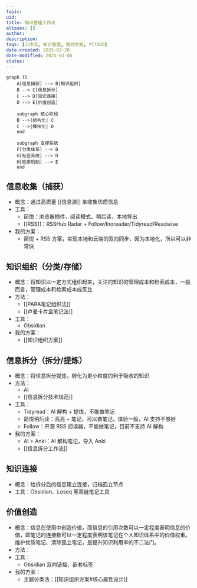 ```yaml
---
topic: 
uid: 
title: 知识管理工作流
aliases: []
author: 
description: 
tags: [工作流, 知识管理, 我的方案, YCTODO]
date-created: 2025-02-20
date-modified: 2025-03-08
status: 
---
```


```mermaid
graph TD
    A[信息捕获] --> B[知识组织]
    B --> C[信息拆分]
    C --> D[知识连接]
    D --> E[价值创造]
    
    subgraph 核心阶段
    B -->|结构化| C
    C -->|模块化| D
    end

    subgraph 支撑系统
    F[分类体系] --> B
    G[标签系统] --> D
    H[检索机制] --> E
    end
```

## 信息收集（捕获）

- 概念：通过高质量 [[信息源]] 来收集优质信息
- 工具：
	- 简悦：浏览器插件，阅读模式、稍后读、本地导出
	- [[RSS]]：RSSHub Radar + Follow/Inoreader/Tidyread/Readwise
- 我的方案：
	- 简悦 + RSS 方案，实现本地和云端的双向同步，因为本地化，所以可以非常快

## 知识组织（分类/存储）

- 概念：将知识以一定方式组织起来，关注的知识的管理成本和检索成本，一般而言，管理成本和检索成本成反比
- 方法：
	- [[PARA笔记组织法]]
	- [[卢曼卡片盒笔记法]]
- 工具：
	- Obsidian
- 我的方案：
	- [[知识组织方案]]

## 信息拆分（拆分/提炼）

- 概念：将信息拆分提炼，转化为更小粒度的利于吸收的知识
- 方法：
	- AI
	- [[信息拆分技术规范]]
- 工具：
	- Tidyread：AI 解构 + 提炼，不能做笔记
	- 简悦稍后读：高亮 + 笔记，可以做笔记，体验一般，AI 支持不够好
	- Follow：开源 RSS 阅读器，不能做笔记，目前不支持 AI 解构
- 我的方案：
	- AI + Anki：AI 解构笔记，导入 Anki
	- [[信息拆分工作流]]

## 知识连接

- 概念：给拆分后的信息建立连接，归档孤立节点
- 工具：Obsidian、Loseq 等双链笔记工具

## 价值创造

- 概念：信息在使用中创造价值，而信息的引用次数可以一定程度表明信息的价值，即笔记的连接数可以一定程度表明该笔记在个人知识体系中的价值权重。维护优质笔记、清除孤立笔记，是提升知识利用率的不二法门。
- 方法：
- 工具：
	- Obsidian 双向链接、嵌套标签
- 我的方案：
	- 主题分类法：[[知识组织方案#核心属性设计]]
